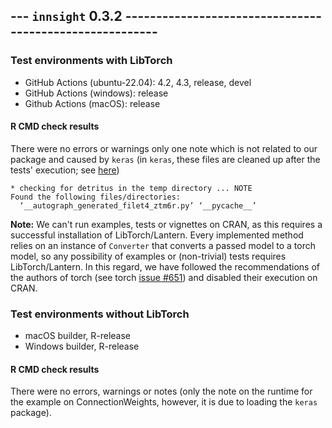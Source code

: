 ## --- `innsight` 0.3.2 --------------------------------------------------------

### Test environments with LibTorch
* GitHub Actions (ubuntu-22.04): 4.2, 4.3, release, devel
* GitHub Actions (windows): release
* Github Actions (macOS): release

#### R CMD check results

There were no errors or warnings only one note which is not related to our 
package and caused by `keras` (in `keras`, these files are cleaned up after
the tests' execution; see [here](https://github.com/rstudio/keras/blob/eb5d21b9e37e918c2662eb6ec5bcc46a00054db6/tests/testthat/setup.R))

```
* checking for detritus in the temp directory ... NOTE
Found the following files/directories:
  ‘__autograph_generated_filet4_ztm6r.py’ ‘__pycache__’
```

**Note:** We can't run examples, tests or vignettes on CRAN, as this 
requires a successful installation of LibTorch/Lantern. Every implemented method 
relies on an instance of `Converter` that converts a passed model to a 
torch model, so any possibility of examples or (non-trivial) tests requires 
LibTorch/Lantern. In this regard, we have followed the recommendations 
of the authors of torch (see torch 
[issue #651](https://github.com/mlverse/torch/issues/651#issuecomment-896783144))
and disabled their execution on CRAN.

### Test environments without LibTorch
- macOS builder, R-release
- Windows builder, R-release
  
#### R CMD check results

There were no errors, warnings or notes (only the note on the runtime for the
example on ConnectionWeights, however, it is due to loading the `keras` package).
